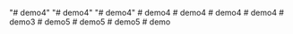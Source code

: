 "# demo4" 
"# demo4" 
"# demo4" 
#   d e m o 4  
 #   d e m o 4  
 #   d e m o 4  
 #   d e m o 4  
 #   d e m o 3  
 #   d e m o 5  
 #   d e m o 5  
 #   d e m o 5  
 #   d e m o  
 